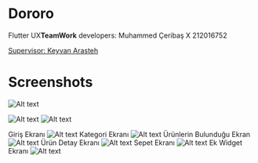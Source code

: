 # Dororo

Flutter UX**TeamWork**
    developers:
        Muhammed Çeribaş X 212016752


[Supervisor: Keyvan Arasteh](https://github.com/keyvanarasteh/)


# Screenshots

![Alt text](lib/image/flutterProje%C4%B0mage.png)

![Alt text](lib/image/as.png)
![Alt text](lib/image/sa.png)

Giriş Ekranı
![Alt text](lib/image/f1.png)
Kategori Ekranı
![Alt text](lib/image/f2.png)
Ürünlerin Bulunduğu Ekran
![Alt text](lib/image/f3.png)
Ürün Detay Ekranı
![Alt text](lib/image/f5.png)
Sepet Ekranı
![Alt text](lib/image/f6.png)
Ek Widget Ekranı
![Alt text](lib/image/f7.png)